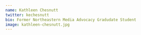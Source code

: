 ```yaml
---
name: Kathleen Chesnutt
twitter: kechesnutt
bio: Former Northeastern Media Advocacy Gradudate Student
image: kathleen-chesnutt.jpg
---
```

